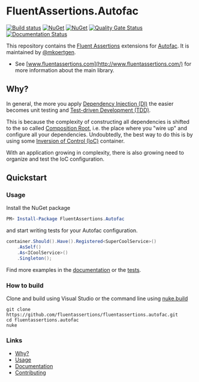 # FluentAssertions.Autofac

[![Build status](https://ci.appveyor.com/api/projects/status/u42b929walkd6086?svg=true)](https://ci.appveyor.com/project/awesome-inc-build/fluentassertions-autofac)
[![NuGet](https://img.shields.io/nuget/v/FluentAssertions.Autofac.svg?style=flat-square)](https://www.nuget.org/packages/FluentAssertions.Autofac/)
[![NuGet](https://img.shields.io/nuget/dt/FluentAssertions.Autofac.svg?style=flat-square)](https://www.nuget.org/packages/FluentAssertions.Autofac/)
[![Quality Gate Status](https://sonarcloud.io/api/project_badges/measure?project=fluentassertions.FluentAssertions.Autofac&metric=alert_status)](https://sonarcloud.io/dashboard?id=fluentassertions.FluentAssertions.Autofac)
[![Documentation Status](https://readthedocs.org/projects/fluentassertionsautofac/badge/?version=latest)](http://fluentassertionsautofac.rtfd.io/en/latest/)

This repository contains the [Fluent Assertions](http://fluentassertions.com/) extensions for [Autofac](https://autofac.org/).
It is maintained by [@mkoertgen](https://github.com/mkoertgen).

-   See [www.fluentassertions.com](http://www.fluentassertions.com/) for more information about the main library.

## Why?

In general, the more you apply [Dependency Injection (DI)](http://martinfowler.com/articles/injection.html) the easier becomes unit testing and [Test-driven Development (TDD)](https://en.wikipedia.org/wiki/Test-driven_development).

This is because the complexity of constructing all dependencies is shifted to the so called [Composition Root](http://blog.ploeh.dk/2011/07/28/CompositionRoot/), i.e. the place where you "wire up" and configure all your dependencies.
Undoubtedly, the best way to do this is by using some [Inversion of Control (IoC)](http://martinfowler.com/articles/injection.html) container.

With an application growing in complexity, there is also growing need to organize and test the IoC configuration.

## Quickstart

### Usage

Install the NuGet package

```powershell
PM> Install-Package FluentAssertions.Autofac
```

and start writing tests for your Autofac configuration.

```csharp
container.Should().Have().Registered<SuperCoolService>()
    .AsSelf()
    .As<ICoolService>()
    .Singleton();
```

Find more examples in the [documentation](http://fluentassertionsautofac.readthedocs.io/en/latest) or the [tests]().

### How to build

Clone and build using Visual Studio or the command line using [nuke.build](https://nuke.build/)

```console
git clone https://github.com/fluentassertions/fluentassertions.autofac.git
cd fluentassertions.autofac
nuke
```

### Links

-   [Why?](http://fluentassertionsautofac.readthedocs.org/en/latest/why)
-   [Usage](http://fluentassertionsautofac.readthedocs.org/en/latest/usage/)
-   [Documentation](http://fluentassertionsautofac.readthedocs.io/en/latest)
-   [Contributing](https://github.com/fluentassertions/fluentAssertions.autofac/blob/master/CONTRIBUTING.md)
